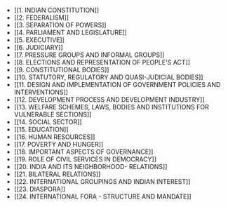 
- [[1. INDIAN CONSTITUTION]]
- [[2. FEDERALISM]]
- [[3. SEPARATION OF POWERS]]
- [[4. PARLIAMENT AND LEGISLATURE]]
- [[5. EXECUTIVE]]
- [[6. JUDICIARY]]
- [[7. PRESSURE GROUPS AND INFORMAL GROUPS]]
- [[8. ELECTIONS AND REPRESENTATION OF PEOPLE'S ACT]]
- [[9. CONSTITUTIONAL BODIES]]
- [[10. STATUTORY, REGULATORY AND QUASI-JUDICIAL BODIES]]
- [[11. DESIGN AND IMPLEMENTATION OF GOVERNMENT POLICIES AND INTERVENTIONS]]
- [[12. DEVELOPMENT PROCESS AND DEVELOPMENT INDUSTRY]]
- [[13. WELFARE SCHEMES, LAWS, BODIES AND INSTITUTIONS FOR VULNERABLE SECTIONS]]
- [[14. SOCIAL SECTOR]]
- [[15. EDUCATION]]
- [[16. HUMAN RESOURCES]]
- [[17. POVERTY AND HUNGER]]
- [[18. IMPORTANT ASPECTS OF GOVERNANCE]]
- [[19. ROLE OF CIVIL SERVICES IN DEMOCRACY]]
- [[20. INDIA AND ITS NEIGHBORHOOD- RELATIONS]]
- [[21. BILATERAL RELATIONS]]
- [[22. INTERNATIONAL GROUPINGS AND INDIAN INTEREST]]
- [[23. DIASPORA]]
- [[24. INTERNATIONAL FORA - STRUCTURE AND MANDATE]]
